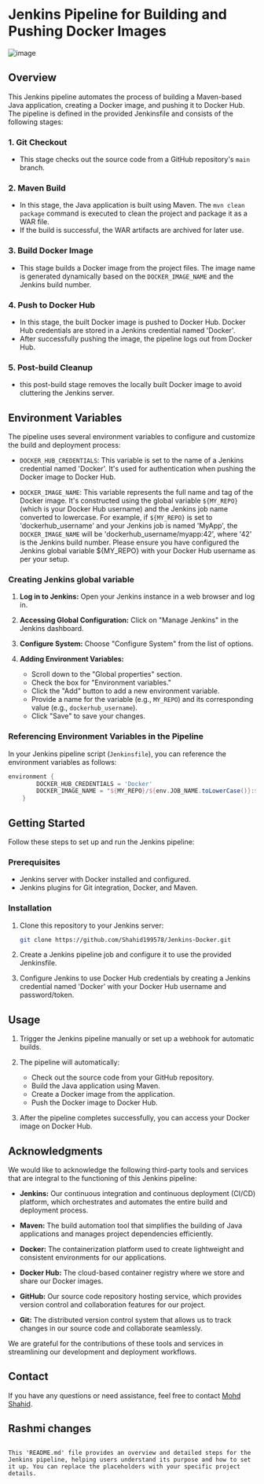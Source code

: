 # Jenkins Pipeline for Building and Pushing Docker Images

![image](https://github.com/Shahid199578/Jenkins-Docker/assets/118649415/f033d925-676f-4c5a-9b8d-15bfa43d4a70)


## Overview

This Jenkins pipeline automates the process of building a Maven-based Java application, creating a Docker image, and pushing it to Docker Hub. The pipeline is defined in the provided Jenkinsfile and consists of the following stages:

### 1. Git Checkout

- This stage checks out the source code from a GitHub repository's `main` branch.

### 2. Maven Build

- In this stage, the Java application is built using Maven. The `mvn clean package` command is executed to clean the project and package it as a WAR file.
- If the build is successful, the WAR artifacts are archived for later use.

### 3. Build Docker Image

- This stage builds a Docker image from the project files. The image name is generated dynamically based on the `DOCKER_IMAGE_NAME` and the Jenkins build number.

### 4. Push to Docker Hub

   - In this stage, the built Docker image is pushed to Docker Hub. Docker Hub credentials are stored in a Jenkins credential named 'Docker'.
   - After successfully pushing the image, the pipeline logs out from Docker Hub.

### 5. Post-build Cleanup

- this post-build stage removes the locally built Docker image to avoid cluttering the Jenkins server.

## Environment Variables
The pipeline uses several environment variables to configure and customize the build and deployment process:

- `DOCKER_HUB_CREDENTIALS`: This variable is set to the name of a Jenkins credential named 'Docker'. It's used for authentication when pushing the Docker image to Docker Hub.

- `DOCKER_IMAGE_NAME`: This variable represents the full name and tag of the Docker image. It's constructed using the global variable `${MY_REPO}` (which is your Docker Hub username) and the Jenkins job name converted to lowercase. For example, if `${MY_REPO}` is set to 'dockerhub_username' and your Jenkins job is named 'MyApp', the `DOCKER_IMAGE_NAME` will be 'dockerhub_username/myapp:42', where '42' is the Jenkins build number.
Please ensure you have configured the Jenkins global variable ${MY_REPO} with your Docker Hub username as per your setup.

### Creating Jenkins global variable

1. **Log in to Jenkins:** Open your Jenkins instance in a web browser and log in.

2. **Accessing Global Configuration:** Click on "Manage Jenkins" in the Jenkins dashboard.

3. **Configure System:** Choose "Configure System" from the list of options.

4. **Adding Environment Variables:**
   - Scroll down to the "Global properties" section.
   - Check the box for "Environment variables."
   - Click the "Add" button to add a new environment variable.
   - Provide a name for the variable (e.g., `MY_REPO`) and its corresponding value (e.g., `dockerhub_username`).
   - Click "Save" to save your changes.

### Referencing Environment Variables in the Pipeline

In your Jenkins pipeline script (`Jenkinsfile`), you can reference the environment variables as follows:

```groovy
environment {
        DOCKER_HUB_CREDENTIALS = 'Docker'
        DOCKER_IMAGE_NAME = "${MY_REPO}/${env.JOB_NAME.toLowerCase()}:${BUILD_NUMBER}"  // ${MY_REPO}` (which is your Docker Hub username) and the Jenkins job name converted to lowercase
    }
```

## Getting Started

Follow these steps to set up and run the Jenkins pipeline:

### Prerequisites

- Jenkins server with Docker installed and configured.
- Jenkins plugins for Git integration, Docker, and Maven.

### Installation

1. Clone this repository to your Jenkins server:

   ```bash
   git clone https://github.com/Shahid199578/Jenkins-Docker.git
   ```

2. Create a Jenkins pipeline job and configure it to use the provided Jenkinsfile.

3. Configure Jenkins to use Docker Hub credentials by creating a Jenkins credential named 'Docker' with your Docker Hub username and password/token.

## Usage

1. Trigger the Jenkins pipeline manually or set up a webhook for automatic builds.

2. The pipeline will automatically:
   - Check out the source code from your GitHub repository.
   - Build the Java application using Maven.
   - Create a Docker image from the application.
   - Push the Docker image to Docker Hub.

3. After the pipeline completes successfully, you can access your Docker image on Docker Hub.


## Acknowledgments

We would like to acknowledge the following third-party tools and services that are integral to the functioning of this Jenkins pipeline:

- **Jenkins:** Our continuous integration and continuous deployment (CI/CD) platform, which orchestrates and automates the entire build and deployment process.

- **Maven:** The build automation tool that simplifies the building of Java applications and manages project dependencies efficiently.

- **Docker:** The containerization platform used to create lightweight and consistent environments for our applications.

- **Docker Hub:** The cloud-based container registry where we store and share our Docker images.

- **GitHub:** Our source code repository hosting service, which provides version control and collaboration features for our project.

- **Git:** The distributed version control system that allows us to track changes in our source code and collaborate seamlessly.

We are grateful for the contributions of these tools and services in streamlining our development and deployment workflows.


## Contact

If you have any questions or need assistance, feel free to contact [Mohd Shahid](mailto:shahid199578@gmail.com).

## Rashmi changes
##
`This 'README.md' file provides an overview and detailed steps for the Jenkins pipeline, helping users understand its purpose and how to set it up. You can replace the placeholders with your specific project details.`

